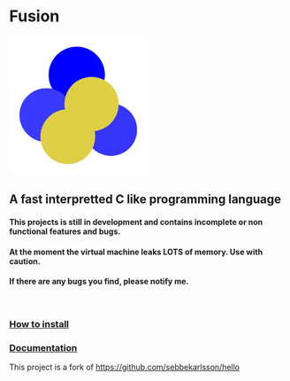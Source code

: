# Fusion
<img src="Fusion-Logo.png" alt="alt text" title="image Title" width="250"/>

## A fast interpretted C like programming language

#### This projects is still in development and contains incomplete or non functional features and bugs.
#### At the moment the virtual machine leaks LOTS of memory. Use with caution.
#### If there are any bugs you find, please notify me.

<br>

### [How to install](https://github.com/KickdeGans/Fusion/wiki)
### [Documentation](https://github.com/KickdeGans/Fusion/wiki/Documentation)

This project is a fork of https://github.com/sebbekarlsson/hello
